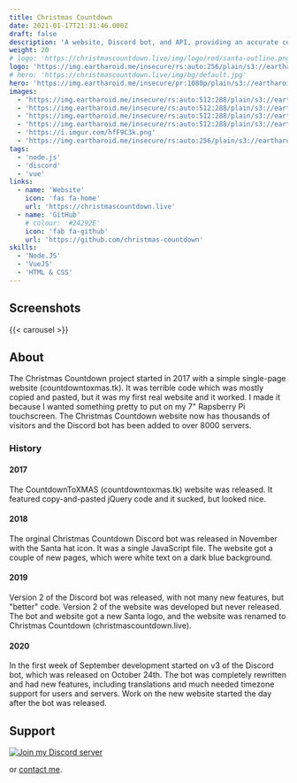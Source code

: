 ```yaml
---
title: Christmas Countdown
date: 2021-01-17T21:31:46.000Z
draft: false
description: 'A website, Discord bot, and API, providing an accurate countdown to Christmas since 2017.'
weight: 20
# logo: 'https://christmascountdown.live/img/logo/red/santa-outline.png'
logo: 'https://img.eartharoid.me/insecure/rs:auto:256/plain/s3://eartharoid/christmas-countdown/logo/outlined-santa.png@png'
# hero: 'https://christmascountdown.live/img/bg/default.jpg'
hero: 'https://img.eartharoid.me/insecure/pr:1080p/plain/s3://eartharoid/christmas-countdown/bg/default.jpg@webp'
images:
  - 'https://img.eartharoid.me/insecure/rs:auto:512:288/plain/s3://eartharoid/sharex/21/08/msedge_E7IXvdAG5r.jpg@webp'
  - 'https://img.eartharoid.me/insecure/rs:auto:512:288/plain/s3://eartharoid/sharex/21/08/msedge_gNQZGmlGXK.jpg@webp'
  - 'https://img.eartharoid.me/insecure/rs:auto:512:288/plain/s3://eartharoid/sharex/21/08/msedge_YkoviSMnDJ.jpg@webp'
  - 'https://img.eartharoid.me/insecure/rs:auto:512:288/plain/s3://eartharoid/sharex/21/08/msedge_abYVmYPSow.jpg@webp'
  - 'https://i.imgur.com/hfF9C3k.png'
  - 'https://img.eartharoid.me/insecure/rs:auto:256/plain/s3://eartharoid/christmas-countdown/logo/outlined-santa.png@png'
tags:
  - 'node.js'
  - 'discord'
  - 'vue'
links:
  - name: 'Website'
    icon: 'fas fa-home'
    url: 'https://christmascountdown.live'
  - name: 'GitHub'
    # colour: '#24292E'
    icon: 'fab fa-github'
    url: 'https://github.com/christmas-countdown'
skills:
  - 'Node.JS'
  - 'VueJS'
  - 'HTML & CSS'
---
```


## Screenshots

<!-- include images URLs as params, or it will take from page "images" param -->
{{< carousel >}}

## About

The Christmas Countdown project started in 2017 with a simple single-page website (countdowntoxmas.tk). It was terrible code which was mostly copied and pasted, but it was my first real website and it worked. I made it because I wanted something pretty to put on my 7" Rapsberry Pi touchscreen. The Christmas Countdown website now has thousands of visitors and the Discord bot has been added to over 8000 servers.

### History

#### 2017

The CountdownToXMAS (countdowntoxmas.tk) website was released. It featured copy-and-pasted jQuery code and it sucked, but looked nice.

#### 2018

The orginal Christmas Countdown Discord bot was released in November with the Santa hat icon. It was a single JavaScript file. The website got a couple of new pages, which were white text on a dark blue background.

#### 2019

Version 2 of the Discord bot was released, with not many new features, but "better" code. Version 2 of the website was developed but never released. The bot and website got a new Santa logo, and the website was renamed to Christmas Countdown (christmascountdown.live).

#### 2020

In the first week of September development started on v3 of the Discord bot, which was released on October 24th. The bot was completely rewritten and had new features, including translations and much needed timezone support for users and servers. Work on the new website started the day after the bot was released.

## Support

[![Join my Discord server](https://discordapp.com/api/guilds/451745464480432129/widget.png?style=banner4)](https://lnk.earth/discord)

or [contact me](/contact).

<!-- ```js
console.log('more than 10 days');
console.log('but less than 1000');
```

> ```js
> // hello
> let hello = 'hello';
> ```

> `'` '
> `"` "
> `--` --
> `---` ---
> `...` ...
> `<<` <<
> `>>` >> -->

